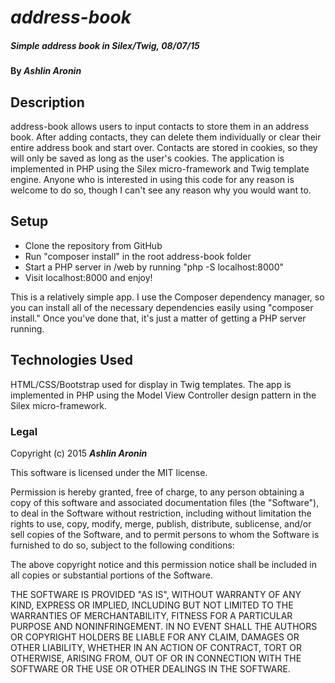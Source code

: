 # _address-book_

##### Simple address book in Silex/Twig, 08/07/15

#### By _**Ashlin Aronin**_

## Description

address-book allows users to input contacts to store them in an address book. After adding contacts, they can delete them individually or clear their entire address book and start over. Contacts are stored in cookies, so they will only be saved as long as the user's cookies. The application is implemented in PHP using the Silex micro-framework and Twig template engine. Anyone who is interested in using this code for any reason is welcome to do so, though I can't see any reason why you would want to.

## Setup

* Clone the repository from GitHub
* Run "composer install" in the root address-book folder
* Start a PHP server in /web by running "php -S localhost:8000"
* Visit localhost:8000 and enjoy!

This is a relatively simple app. I use the Composer dependency manager, so you can install all of the necessary dependencies easily using "composer install." Once you've done that, it's just a matter of getting a PHP server running.

## Technologies Used

HTML/CSS/Bootstrap used for display in Twig templates. The app is implemented in PHP using the Model View Controller design pattern in the Silex micro-framework.

### Legal

Copyright (c) 2015 **_Ashlin Aronin_**

This software is licensed under the MIT license.

Permission is hereby granted, free of charge, to any person obtaining a copy
of this software and associated documentation files (the "Software"), to deal
in the Software without restriction, including without limitation the rights
to use, copy, modify, merge, publish, distribute, sublicense, and/or sell
copies of the Software, and to permit persons to whom the Software is
furnished to do so, subject to the following conditions:

The above copyright notice and this permission notice shall be included in
all copies or substantial portions of the Software.

THE SOFTWARE IS PROVIDED "AS IS", WITHOUT WARRANTY OF ANY KIND, EXPRESS OR
IMPLIED, INCLUDING BUT NOT LIMITED TO THE WARRANTIES OF MERCHANTABILITY,
FITNESS FOR A PARTICULAR PURPOSE AND NONINFRINGEMENT. IN NO EVENT SHALL THE
AUTHORS OR COPYRIGHT HOLDERS BE LIABLE FOR ANY CLAIM, DAMAGES OR OTHER
LIABILITY, WHETHER IN AN ACTION OF CONTRACT, TORT OR OTHERWISE, ARISING FROM,
OUT OF OR IN CONNECTION WITH THE SOFTWARE OR THE USE OR OTHER DEALINGS IN
THE SOFTWARE.
